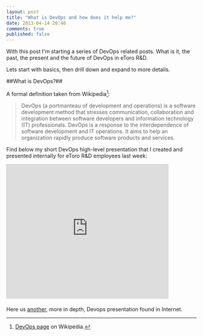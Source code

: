 ```yaml
---
layout: post
title: "What is DevOps and how does it help me?"
date: 2013-04-14 20:40
comments: true
published: false
---
```


With this post I'm starting a series of DevOps related posts. What is it, the past, the present and the future of DevOps in eToro R&D.

Lets start with basics, then drill down and expand to more details.

##What is DevOps?##

A formal definition taken from Wikipedia[^footnote]:

> DevOps (a portmanteau of development and operations) is a software development method that stresses communication, collaboration and integration between software developers and information technology (IT) professionals. DevOps is a response to the interdependence of software development and IT operations. It aims to help an organization rapidly produce software products and services.


Find below my short DevOps high-level presentation that I created and presented internally for eToro R&D employees last week:

<iframe src="http://www.slideshare.net/slideshow/embed_code/18801475" width="427" height="356" frameborder="0" marginwidth="0" marginheight="0" scrolling="no" style="border:1px solid #CCC;border-width:1px 1px 0;margin-bottom:5px" allowfullscreen webkitallowfullscreen mozallowfullscreen> </iframe>


Here us [another](http://www.slideshare.net/geekle/devops-5348895), more in depth,  Devops presentation found in Internet.

[^footnote]: [DevOps page](http://en.wikipedia.org/wiki/DevOps) on Wikipedia. 